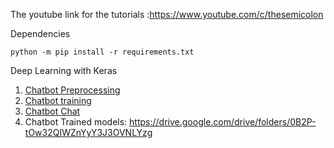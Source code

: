 
The youtube link for the tutorials :https://www.youtube.com/c/thesemicolon

Dependencies

```shell
python -m pip install -r requirements.txt
```

Deep Learning with Keras <br />

1. [Chatbot Preprocessing](../master/chatbotPreprocessing.py) <br/>
2. [Chatbot training](../master/chatbotlstmtrain.py) <br/>
3. [Chatbot Chat](../master/chat.py) <br/>
4. Chatbot Trained models: https://drive.google.com/drive/folders/0B2P-tOw32QIWZnYyY3J3OVNLYzg
<br>
<br>

